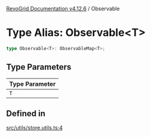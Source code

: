 [RevoGrid Documentation v4.12.6](README.md) / Observable

# Type Alias: Observable\<T\>

```ts
type Observable<T>: ObservableMap<T>;
```

## Type Parameters

| Type Parameter |
| ------ |
| `T` |

## Defined in

[src/utils/store.utils.ts:4](https://github.com/revolist/revogrid/blob/293c9e1b6198b802a0690dc2e0b9faebd722e77f/src/utils/store.utils.ts#L4)
